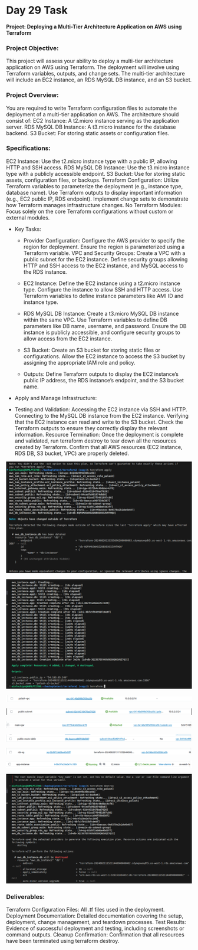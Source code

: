 # Day 29 Task

**Project: Deploying a Multi-Tier Architecture Application on AWS using Terraform**

### Project Objective:
This project will assess your ability to deploy a multi-tier architecture application on AWS using Terraform. The deployment will involve using Terraform variables, outputs, and change sets. The multi-tier architecture will include an EC2 instance, an RDS MySQL DB instance, and an S3 bucket.

### Project Overview:
You are required to write Terraform configuration files to automate the deployment of a multi-tier application on AWS. The architecture should consist of:
EC2 Instance: A t2.micro instance serving as the application server.
RDS MySQL DB Instance: A t3.micro instance for the database backend.
S3 Bucket: For storing static assets or configuration files.
### Specifications:
EC2 Instance: Use the t2.micro instance type with a public IP, allowing HTTP and SSH access.
RDS MySQL DB Instance: Use the t3.micro instance type with a publicly accessible endpoint.
S3 Bucket: Use for storing static assets, configuration files, or backups.
Terraform Configuration:
Utilize Terraform variables to parameterize the deployment (e.g., instance type, database name).
Use Terraform outputs to display important information (e.g., EC2 public IP, RDS endpoint).
Implement change sets to demonstrate how Terraform manages infrastructure changes.
No Terraform Modules: Focus solely on the core Terraform configurations without custom or external modules.

 - Key Tasks:
     - Provider Configuration:
Configure the AWS provider to specify the region for deployment.
Ensure the region is parameterized using a Terraform variable.
VPC and Security Groups:
Create a VPC with a public subnet for the EC2 instance.
Define security groups allowing HTTP and SSH access to the EC2 instance, and MySQL access to the RDS instance.

     - EC2 Instance:
Define the EC2 instance using a t2.micro instance type.
Configure the instance to allow SSH and HTTP access.
Use Terraform variables to define instance parameters like AMI ID and instance type.

     - RDS MySQL DB Instance:
Create a t3.micro MySQL DB instance within the same VPC.
Use Terraform variables to define DB parameters like DB name, username, and password.
Ensure the DB instance is publicly accessible, and configure security groups to allow access from the EC2 instance.

     - S3 Bucket:
Create an S3 bucket for storing static files or configurations.
Allow the EC2 instance to access the S3 bucket by assigning the appropriate IAM role and policy.

     - Outputs:
Define Terraform outputs to display the EC2 instance’s public IP address, the RDS instance’s endpoint, and the S3 bucket name.

 - Apply and Manage Infrastructure:

 - Testing and Validation:
Accessing the EC2 instance via SSH and HTTP.
Connecting to the MySQL DB instance from the EC2 instance.
Verifying that the EC2 instance can read and write to the S3 bucket.
Check the Terraform outputs to ensure they correctly display the relevant information.
Resource Termination:
Once the deployment is complete and validated, run terraform destroy to tear down all the resources created by Terraform.
Confirm that all AWS resources (EC2 instance, RDS DB, S3 bucket, VPC) are properly deleted.

![alt text](<Screenshot from 2024-08-21 17-30-52.png>)

![alt text](<Screenshot from 2024-08-21 18-10-06.png>)

![alt text](<Screenshot from 2024-08-21 17-31-49.png>)

![alt text](<Screenshot from 2024-08-21 17-34-39.png>)

![alt text](<Screenshot from 2024-08-21 17-35-48.png>) 

![alt text](<Screenshot from 2024-08-21 17-36-26.png>) 

![alt text](<Screenshot from 2024-08-21 17-37-11.png>)

![alt text](<Screenshot from 2024-08-21 17-38-30.png>)

![alt text](<Screenshot from 2024-08-21 18-15-15.png>)


### Deliverables:
Terraform Configuration Files: All .tf files used in the deployment.
Deployment Documentation: Detailed documentation covering the setup, deployment, change management, and teardown processes.
Test Results: Evidence of successful deployment and testing, including screenshots or command outputs.
Cleanup Confirmation: Confirmation that all resources have been terminated using terraform destroy.
